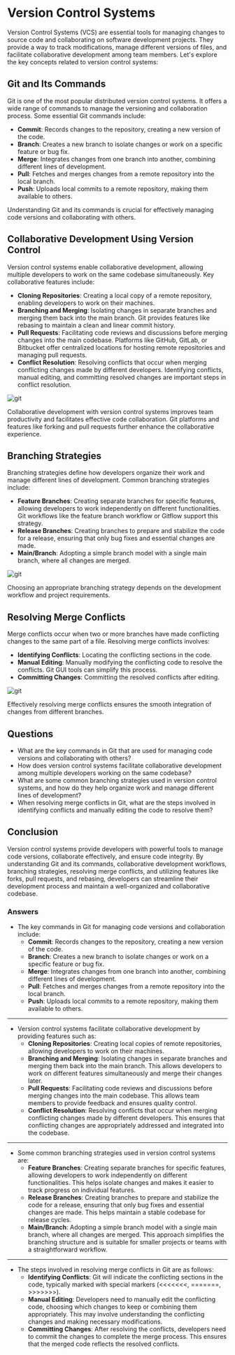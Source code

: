 # Version Control Systems

Version Control Systems (VCS) are essential tools for managing changes to source code and collaborating on software development projects. They provide a way to track modifications, manage different versions of files, and facilitate collaborative development among team members. Let's explore the key concepts related to version control systems:

## Git and Its Commands

Git is one of the most popular distributed version control systems. It offers a wide range of commands to manage the versioning and collaboration process. Some essential Git commands include:

- **Commit**: Records changes to the repository, creating a new version of the code.
- **Branch**: Creates a new branch to isolate changes or work on a specific feature or bug fix.
- **Merge**: Integrates changes from one branch into another, combining different lines of development.
- **Pull**: Fetches and merges changes from a remote repository into the local branch.
- **Push**: Uploads local commits to a remote repository, making them available to others.

Understanding Git and its commands is crucial for effectively managing code versions and collaborating with others.

## Collaborative Development Using Version Control

Version control systems enable collaborative development, allowing multiple developers to work on the same codebase simultaneously. Key collaborative features include:

- **Cloning Repositories**: Creating a local copy of a remote repository, enabling developers to work on their machines.
- **Branching and Merging**: Isolating changes in separate branches and merging them back into the main branch. Git provides features like rebasing to maintain a clean and linear commit history.
- **Pull Requests**: Facilitating code reviews and discussions before merging changes into the main codebase. Platforms like GitHub, GitLab, or Bitbucket offer centralized locations for hosting remote repositories and managing pull requests.
- **Conflict Resolution**: Resolving conflicts that occur when merging conflicting changes made by different developers. Identifying conflicts, manual editing, and committing resolved changes are important steps in conflict resolution.

![git](/git-share.webp)

Collaborative development with version control systems improves team productivity and facilitates effective code collaboration. Git platforms and features like forking and pull requests further enhance the collaborative experience.

## Branching Strategies

Branching strategies define how developers organize their work and manage different lines of development. Common branching strategies include:

- **Feature Branches**: Creating separate branches for specific features, allowing developers to work independently on different functionalities. Git workflows like the feature branch workflow or Gitflow support this strategy.
- **Release Branches**: Creating branches to prepare and stabilize the code for a release, ensuring that only bug fixes and essential changes are made.
- **Main/Branch**: Adopting a simple branch model with a single main branch, where all changes are merged.

![git](/git.svg)

Choosing an appropriate branching strategy depends on the development workflow and project requirements.

## Resolving Merge Conflicts

Merge conflicts occur when two or more branches have made conflicting changes to the same part of a file. Resolving merge conflicts involves:

- **Identifying Conflicts**: Locating the conflicting sections in the code.
- **Manual Editing**: Manually modifying the conflicting code to resolve the conflicts. Git GUI tools can simplify this process.
- **Committing Changes**: Committing the resolved conflicts after editing.

![git](/git-con.png)

Effectively resolving merge conflicts ensures the smooth integration of changes from different branches.

## Questions

- What are the key commands in Git that are used for managing code versions and collaborating with others?
- How does version control systems facilitate collaborative development among multiple developers working on the same codebase?
- What are some common branching strategies used in version control systems, and how do they help organize work and manage different lines of development?
- When resolving merge conflicts in Git, what are the steps involved in identifying conflicts and manually editing the code to resolve them?

## Conclusion

Version control systems provide developers with powerful tools to manage code versions, collaborate effectively, and ensure code integrity. By understanding Git and its commands, collaborative development workflows, branching strategies, resolving merge conflicts, and utilizing features like forks, pull requests, and rebasing, developers can streamline their development process and maintain a well-organized and collaborative codebase.

### Answers

- The key commands in Git for managing code versions and collaboration include:
  - **Commit**: Records changes to the repository, creating a new version of the code.
  - **Branch**: Creates a new branch to isolate changes or work on a specific feature or bug fix.
  - **Merge**: Integrates changes from one branch into another, combining different lines of development.
  - **Pull**: Fetches and merges changes from a remote repository into the local branch.
  - **Push**: Uploads local commits to a remote repository, making them available to others.

---

- Version control systems facilitate collaborative development by providing features such as:
  - **Cloning Repositories**: Creating local copies of remote repositories, allowing developers to work on their machines.
  - **Branching and Merging**: Isolating changes in separate branches and merging them back into the main branch. This allows developers to work on different features simultaneously and merge their changes later.
  - **Pull Requests**: Facilitating code reviews and discussions before merging changes into the main codebase. This allows team members to provide feedback and ensures quality control.
  - **Conflict Resolution**: Resolving conflicts that occur when merging conflicting changes made by different developers. This ensures that conflicting changes are appropriately addressed and integrated into the codebase.

---

- Some common branching strategies used in version control systems are:
  - **Feature Branches**: Creating separate branches for specific features, allowing developers to work independently on different functionalities. This helps isolate changes and makes it easier to track progress on individual features.
  - **Release Branches**: Creating branches to prepare and stabilize the code for a release, ensuring that only bug fixes and essential changes are made. This helps maintain a stable codebase for release cycles.
  - **Main/Branch**: Adopting a simple branch model with a single main branch, where all changes are merged. This approach simplifies the branching structure and is suitable for smaller projects or teams with a straightforward workflow.

---

- The steps involved in resolving merge conflicts in Git are as follows:
  - **Identifying Conflicts**: Git will indicate the conflicting sections in the code, typically marked with special markers (<<<<<<<, =======, >>>>>>>).
  - **Manual Editing**: Developers need to manually edit the conflicting code, choosing which changes to keep or combining them appropriately. This may involve understanding the conflicting changes and making necessary modifications.
  - **Committing Changes**: After resolving the conflicts, developers need to commit the changes to complete the merge process. This ensures that the merged code reflects the resolved conflicts.

